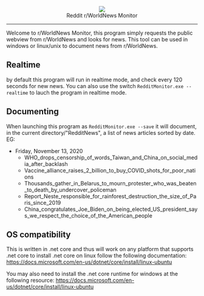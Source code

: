 <p align="center">
	<img style="size: 10px;" src="https://avatars0.githubusercontent.com/u/51677630?s=125"/>
	<br>
	Reddit r/WorldNews Monitor
  	<br>
</p>
  
<hr>
Welcome to r/WorldNews Monitor, this program simply requests the public webview from r/WorldNews and looks for news. This tool can be used in windows or linux/unix to document news from r/WorldNews.

## Realtime
by default this program will run in realtime mode, and check every 120 seconds for new news. You can also use the switch `RedditMonitor.exe --realtime` to lauch the program in realtime mode.

## Documenting
When launching this program as `RedditMonitor.exe --save` it will document, in the current directory/"RedditNews", a list of news articles sorted by date. EG:

 - Friday, November 13, 2020
	 - WHO_drops_censorship_of_words_Taiwan_and_China_on_social_media_after_backlash
	 - Vaccine_alliance_raises_2_billion_to_buy_COVID_shots_for_poor_nations
	 - Thousands_gather_in_Belarus_to_mourn_protester_who_was_beaten_to_death_by_undercover_policeman
	 - Report_Neste_responsible_for_rainforest_destruction_the_size_of_Paris_since_2019
	 -  China_congratulates_Joe_Biden_on_being_elected_US_president_says_we_respect_the_choice_of_the_American_people

## OS compatibility 
This is written in .net core and thus will work on any platform that supports .net core
to install .net core on linux follow the following documentation: 
https://docs.microsoft.com/en-us/dotnet/core/install/linux-ubuntu

You may also need to install the .net  core runtime for windows at the following resource: 
https://docs.microsoft.com/en-us/dotnet/core/install/linux-ubuntu
